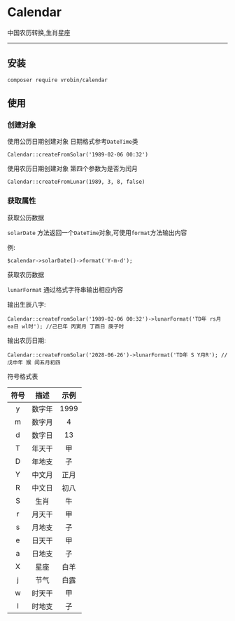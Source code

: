 # Calendar
中国农历转换,生肖星座

---

## 安装
`composer require vrobin/calendar`

## 使用

### 创建对象

使用公历日期创建对象 日期格式参考`DateTime`类
```
Calendar::createFromSolar('1989-02-06 00:32')
```
使用农历日期创建对象  第四个参数为是否为闰月
```
Calendar::createFromLunar(1989, 3, 8, false)
```
### 获取属性

获取公历数据

`solarDate` 方法返回一个`DateTime`对象,可使用`format`方法输出内容

例:
```
$calendar->solarDate()->format('Y-m-d');
```

获取农历数据

`lunarFormat` 通过格式字符串输出相应内容

输出生辰八字:
```
Calendar::createFromSolar('1989-02-06 00:32')->lunarFormat('TD年 rs月 ea日 wl时'); //己巳年 丙寅月 丁酉日 庚子时
```

输出农历日期:
```
Calendar::createFromSolar('2028-06-26')->lunarFormat('TD年 S Y月R'); //戊申年 猴 闰五月初四
```

符号格式表

| 符号 | 描述 | 示例 |
|:---:|:---:|:---:|
|  y  | 数字年 | 1999 |
|  m  | 数字月 |  4   |
|  d  | 数字日 |  13  |
|  T  | 年天干 |  甲  |
|  D  | 年地支 |  子  |
|  Y  | 中文月 | 正月 |
|  R  | 中文日 | 初八 |
|  S  | 生肖   |  牛  |
|  r | 月天干  |  甲  |
|  s | 月地支  |  子  |
|  e | 日天干  |  甲  |
|  a | 日地支  |  子  |
|  X | 星座    | 白羊 |
|  j | 节气    | 白露 |
|  w | 时天干  |  甲  |
|  l | 时地支  |  子  |